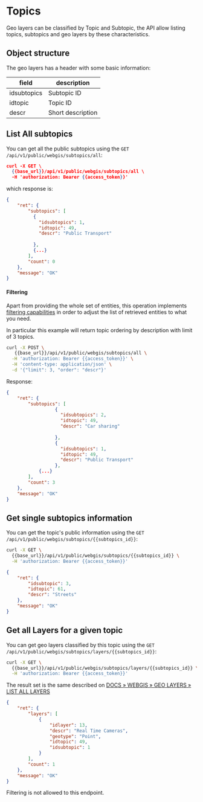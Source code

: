 # Topics

Geo layers can be classified by Topic and Subtopic, the API allow listing topics, subtopics and geo layers by these characteristics. 

## Object structure

The geo layers has a header with some basic information: 

|  field | description   |
|---|---|
| idsubtopics  | Subtopic ID   |
| idtopic  | Topic ID   |
| descr | Short description  |



## List All subtopics

You can get all the public subtopics using the `GET /api/v1/public/webgis/subtopics/all`:

```json
curl -X GET \
  {{base_url}}/api/v1/public/webgis/subtopics/all \
  -H 'authorization: Bearer {{access_token}}'

```


which response is: 


```json
{
    "ret": {
        "subtopics": [
          {
            "idsubtopics": 1,
            "idtopic": 49,
            "descr": "Public Transport"
        
          }, 
          {...}
        ],
        "count": 0
    },
    "message": "OK"
}
```

#### Filtering 

Apart from providing the whole set of entities, this operation implements [filtering capabilities](https://vero-city-api-docs.readthedocs.io/en/latest/advanced-filtering/index.html) in order to adjust the list of retrieved entities to what you need.

In particular this example will return topic ordering by description with limit of 3 topics.


```bash
curl -X POST \
   {{base_url}}/api/v1/public/webgis/subtopics/all \
  -H 'authorization: Bearer {{access_token}}' \
  -H 'content-type: application/json' \
  -d '{"limit": 3, "order": "descr"}'
```

Response:
```json
{
    "ret": {
        "subtopics": [
                  {
                    "idsubtopics": 2,
                    "idtopic": 49,
                    "descr": "Car sharing"
                
                  },
                  {
                    "idsubtopics": 1,
                    "idtopic": 49,
                    "descr": "Public Transport"
                  },
            {...}
        ],
        "count": 3
    },
    "message": "OK"
}
```


## Get single subtopics information

You can get the topic's public information using the `GET /api/v1/public/webgis/subtopics/{{subtopics_id}}`:

```bash
curl -X GET \
  {{base_url}}/api/v1/public/webgis/subtopics/{{subtopics_id}} \
  -H 'authorization: Bearer {{access_token}}' 
```

```json
{
    "ret": {
        "idsubtopic": 3,
        "idtopic": 61,
        "descr": "Streets"
    },
    "message": "OK"
}
```

## Get all Layers for a given topic



You can get geo layers classified by this topic using the `GET /api/v1/public/webgis/subtopics/layers/{{subtopics_id}}`:

```bash
curl -X GET \
  {{base_url}}/api/v1/public/webgis/subtopics/layers/{{subtopics_id}} \
  -H 'authorization: Bearer {{access_token}}' 
```

The result set is the same described on [DOCS » WEBGIS » GEO LAYERS » LIST ALL LAYERS](https://vero-city-api-docs.readthedocs.io/en/latest/api/Webgis/Layers/index.html#list-all-layers)

```json
{
    "ret": {
        "layers": [
            {
                "idlayer": 13,
                "descr": "Real Time Cameras",
                "geotype": "Point",
                "idtopic": 49,
                "idsubtopic": 1
            }
        ],
        "count": 1
    },
    "message": "OK"
}
```

Filtering is not allowed to this endpoint.
